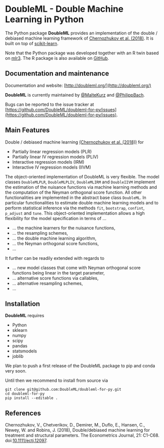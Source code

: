 # DoubleML - Double Machine Learning in Python

The Python package **DoubleML** provides an implementation of the double / debiased machine learning framework of
[Chernozhukov et al. (2018)](https://doi.org/10.1111/ectj.12097).
It is built on top of [scikit-learn](https://scikit-learn.org).

Note that the Python package was developed together with an R twin based on [mlr3](https://mlr3.mlr-org.com/).
The R package is also available on [GitHub](https://github.com/DoubleML/doubleml-for-r).

## Documentation and maintenance

Documentation and website: [http://doubleml.org/](http://doubleml.org/)

**DoubleML** is currently maintained by
[@MalteKurz](https://github.com/MalteKurz) and
[@PhilippBach](https://github.com/PhilippBach).

Bugs can be reported to the issue tracker at
[https://github.com/DoubleML/doubleml-for-py/issues](https://github.com/DoubleML/doubleml-for-py/issues).

## Main Features

Double / debiased machine learning [(Chernozhukov et al. (2018))](https://doi.org/10.1111/ectj.12097) for 

- Partially linear regression models (PLR)
- Partially linear IV regression models (PLIV)
- Interactive regression models (IRM)
- Interactive IV regression models (IIVM)

The object-oriented implementation of DoubleML is very flexible.
The model classes `DoubleMLPLR`, `DoubleMLPLIV`, `DoubleMLIRM` and `DoubleIIVM` implement the estimation of the nuisance
functions via machine learning methods and the computation of the Neyman orthogonal score function.
All other functionalities are implemented in the abstract base class `DoubleML`.
In particular functionalities to estimate double machine learning models and to perform statistical inference via the
methods `fit`, `bootstrap`, `confint`, `p_adjust` and `tune`.
This object-oriented implementation allows a high flexibility for the model specification in terms of ...

- ... the machine learners for the nuisance functions,
- ... the resampling schemes,
- ... the double machine learning algorithm,
- ... the Neyman orthogonal score functions,
- ... 

It further can be readily extended with regards to

- ... new model classes that come with Neyman orthogonal score functions being linear in the target parameter,
- ... alternative score functions via callables,
- ... alternative resampling schemes,
- ... 

## Installation

**DoubleML** requires

- Python
- sklearn
- numpy
- scipy
- pandas
- statsmodels
- joblib

We plan to push a first release of the DoubleML package to pip and conda very soon.

Until then we recommend to install from source via

```
git clone git@github.com:DoubleML/doubleml-for-py.git
cd doubleml-for-py
pip install --editable .
```

<!--- TODO: Add a reference to the installation instructions here when the user guide is online. -->

## References

Chernozhukov, V., Chetverikov, D., Demirer, M., Duflo, E., Hansen, C., Newey, W. and Robins, J. (2018),
Double/debiased machine learning for treatment and structural parameters. The Econometrics Journal, 21: C1-C68. doi:[10.1111/ectj.12097](https://doi.org/10.1111/ectj.12097).
